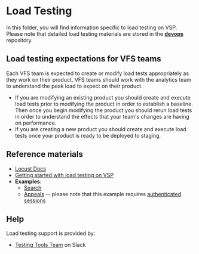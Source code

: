 # Load Testing
In this folder, you will find information specific to load testing on VSP.  Please note that detailed load testing materials are stored in the **[devops](https://github.com/department-of-veterans-affairs/devops/tree/master/loadtest)** repository.

## Load testing expectations for VFS teams
Each VFS team is expected to create or modify load tests appropriately as they work on their product.  VFS teams should work with the analytics team to understand the peak load to expect on their product.
- If you are modifying an existing product you should create and execute load tests prior to modifying the product in order to establish a baseline.  Then once you begin modifying the product you should rerun load tests in order to understand the effects that your team's changes are having on performance.
- If you are creating a new product you should create and execute load tests once your product is ready to be deployed to staging.

## Reference materials
- [Locust Docs](https://docs.locust.io/en/stable/)
- [Getting started with load testing on VSP](https://github.com/department-of-veterans-affairs/devops/tree/master/loadtest)
- **Examples**:
  - [Search](https://github.com/department-of-veterans-affairs/devops/tree/master/loadtest/search)
  - [Appeals](https://github.com/department-of-veterans-affairs/devops/tree/master/loadtest/appealsv2) -- please note that this example requires [authenticated sessions](auth-session-loadtest.md)

## Help
Load testing support is provided by:  
- [Testing Tools Team](https://dsva.slack.com/channels/vsp-testing-tools-team) on Slack
